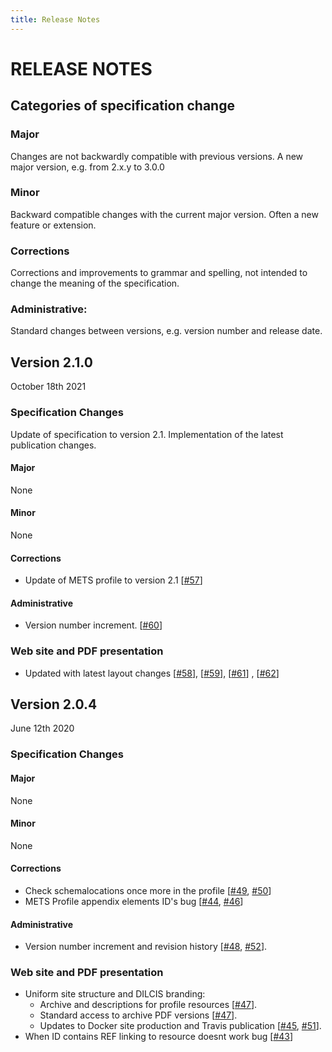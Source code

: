 ```yaml
---
title: Release Notes
---
```


RELEASE NOTES
=============

Categories of specification change
-----------------------------------

### Major
Changes are not backwardly compatible with previous versions.
A new major version, e.g. from 2.x.y to 3.0.0

### Minor
Backward compatible changes with the current major version.
Often a new feature or extension.

### Corrections
Corrections and improvements to grammar and spelling, not intended
to change the meaning of the specification.

### Administrative:
Standard changes between versions, e.g. version number and release date.

Version 2.1.0
-------------
October 18th 2021

### Specification Changes
Update of specification to version 2.1. Implementation of the latest publication changes.

#### Major
None

#### Minor
None

#### Corrections
- Update of METS profile to version 2.1 [[#57][]]

#### Administrative
- Version number increment. [[#60][]]

### Web site and PDF presentation
- Updated with latest layout changes [[#58][]], [[#59][]], [[#61][]] , [[#62][]]

[#62]: https://github.com/DILCISBoard/E-ARK-DIP/pull/62
[#61]: https://github.com/DILCISBoard/E-ARK-DIP/pull/61
[#60]: https://github.com/DILCISBoard/E-ARK-DIP/pull/60
[#59]: https://github.com/DILCISBoard/E-ARK-DIP/pull/59
[#58]: https://github.com/DILCISBoard/E-ARK-DIP/pull/58
[#57]: https://github.com/DILCISBoard/E-ARK-DIP/pull/57

Version 2.0.4
-------------
June 12th 2020

### Specification Changes

#### Major
None

#### Minor
None

#### Corrections
- Check schemalocations once more in the profile [[#49][], [#50][]]
- METS Profile appendix elements ID's bug [[#44][], [#46][]]

#### Administrative
- Version number increment and revision history [[#48][], [#52][]].

### Web site and PDF presentation
- Uniform site structure and DILCIS branding:
  + Archive and descriptions for profile resources [[#47][]].
  + Standard access to archive PDF versions [[#47][]].
  + Updates to Docker site production and Travis publication [[#45][], [#51][]].
- When ID contains REF linking to resource doesnt work bug [[#43][]]

[#52]: https://github.com/DILCISBoard/E-ARK-DIP/pull/52
[#51]: https://github.com/DILCISBoard/E-ARK-DIP/pull/51
[#50]: https://github.com/DILCISBoard/E-ARK-DIP/pull/50
[#48]: https://github.com/DILCISBoard/E-ARK-DIP/pull/48
[#47]: https://github.com/DILCISBoard/E-ARK-DIP/pull/47
[#46]: https://github.com/DILCISBoard/E-ARK-DIP/pull/46
[#45]: https://github.com/DILCISBoard/E-ARK-DIP/pull/45
[#49]: https://github.com/DILCISBoard/E-ARK-DIP/issues/49
[#44]: https://github.com/DILCISBoard/E-ARK-DIP/issues/44
[#43]: https://github.com/DILCISBoard/E-ARK-DIP/issues/43
